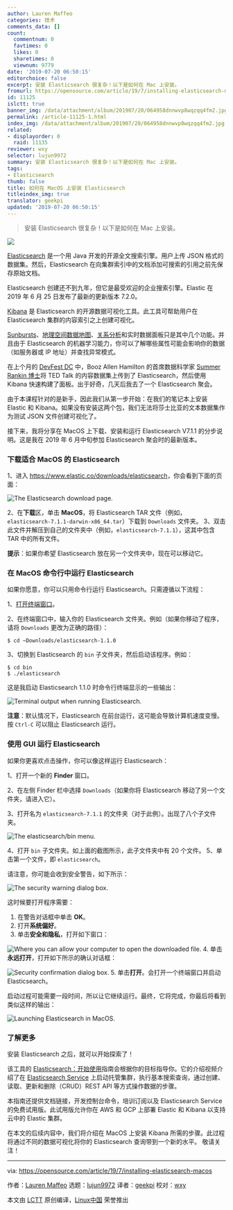 ```yaml
---
author: Lauren Maffeo
categories: 技术
comments_data: []
count:
  commentnum: 0
  favtimes: 0
  likes: 0
  sharetimes: 0
  viewnum: 9779
date: '2019-07-20 06:50:15'
editorchoice: false
excerpt: 安装 Elasticsearch 很复杂！以下是如何在 Mac 上安装。
fromurl: https://opensource.com/article/19/7/installing-elasticsearch-macos
id: 11125
islctt: true
banner_img: /data/attachment/album/201907/20/064958dnnwvp8wqzqq4fm2.jpg
permalink: /article-11125-1.html
index_img: /data/attachment/album/201907/20/064958dnnwvp8wqzqq4fm2.jpg.thumb.jpg
related:
- displayorder: 0
  raid: 11135
reviewer: wxy
selector: lujun9972
summary: 安装 Elasticsearch 很复杂！以下是如何在 Mac 上安装。
tags:
- Elasticsearch
thumb: false
title: 如何在 MacOS 上安装 Elasticsearch
titleindex_img: true
translator: geekpi
updated: '2019-07-20 06:50:15'
---
```



> 
> 安装 Elasticsearch 很复杂！以下是如何在 Mac 上安装。
> 
> 
> 


![](/data/attachment/album/201907/20/064958dnnwvp8wqzqq4fm2.jpg)


[Elasticsearch](https://www.getapp.com/it-management-software/a/qbox-dot-io-hosted-elasticsearch/) 是一个用 Java 开发的开源全文搜索引擎。用户上传 JSON 格式的数据集。然后，Elasticsearch 在向集群索引中的文档添加可搜索的引用之前先保存原始文档。


Elasticsearch 创建还不到九年，但它是最受欢迎的企业搜索引擎。Elastic 在 2019 年 6 月 25 日发布了最新的更新版本 7.2.0。


[Kibana](https://www.elastic.co/products/kibana) 是 Elasticsearch 的开源数据可视化工具。此工具可帮助用户在 Elasticsearch 集群的内容索引之上创建可视化。


[Sunbursts](https://en.wikipedia.org/wiki/Pie_chart#Ring)、[地理空间数据地图](https://en.wikipedia.org/wiki/Spatial_analysis)、[关系分析](https://en.wikipedia.org/wiki/Correlation_and_dependence)和实时数据面板只是其中几个功能。并且由于 Elasticsearch 的机器学习能力，你可以了解哪些属性可能会影响你的数据（如服务器或 IP 地址）并查找异常模式。


在上个月的 [DevFest DC](https://www.devfestdc.org/) 中，Booz Allen Hamilton 的首席数据科学家 [Summer Rankin 博士](https://www.summerrankin.com/about)将 TED Talk 的内容数据集上传到了 Elasticsearch，然后使用 Kibana 快速构建了面板。出于好奇，几天后我去了一个 Elasticsearch 聚会。


由于本课程针对的是新手，因此我们从第一步开始：在我们的笔记本上安装 Elastic 和 Kibana。如果没有安装这两个包，我们无法将莎士比亚的文本数据集作为测试 JSON 文件创建可视化了。


接下来，我将分享在 MacOS 上下载、安装和运行 Elasticsearch V7.1.1 的分步说明。这是我在 2019 年 6 月中旬参加 Elasticsearch 聚会时的最新版本。


### 下载适合 MacOS 的 Elasticsearch


1、进入 <https://www.elastic.co/downloads/elasticsearch>，你会看到下面的页面：


![The Elasticsearch download page.](/data/attachment/album/201907/20/065017vv8c61wv8kvvvnov.png "The Elasticsearch download page.")


2、在**下载**区，单击 **MacOS**，将 Elasticsearch TAR 文件（例如，`elasticsearch-7.1.1-darwin-x86_64.tar`）下载到 `Downloads` 文件夹。 3、双击此文件并解压到自己的文件夹中（例如，`elasticsearch-7.1.1`），这其中包含 TAR 中的所有文件。


**提示**：如果你希望 Elasticsearch 放在另一个文件夹中，现在可以移动它。


### 在 MacOS 命令行中运行 Elasticsearch


如果你愿意，你可以只用命令行运行 Elasticsearch。只需遵循以下流程：


1、[打开终端窗口](https://support.apple.com/en-ca/guide/terminal/welcome/mac)。


2、在终端窗口中，输入你的 Elasticsearch 文件夹。例如（如果你移动了程序，请将 `Downloads` 更改为正确的路径）：



```
$ cd ~Downloads/elasticsearch-1.1.0
```

3、切换到 Elasticsearch 的 `bin` 子文件夹，然后启动该程序。例如：



```
$ cd bin 
$ ./elasticsearch
```

这是我启动 Elasticsearch 1.1.0 时命令行终端显示的一些输出：


![Terminal output when running Elasticsearch.](/data/attachment/album/201907/20/065020fbpv5zwske8gkwop.png "Terminal output when running Elasticsearch.")


**注意**：默认情况下，Elasticsearch 在前台运行，这可能会导致计算机速度变慢。按 `Ctrl-C` 可以阻止 Elasticsearch 运行。


### 使用 GUI 运行 Elasticsearch


如果你更喜欢点击操作，你可以像这样运行 Elasticsearch：


1、打开一个新的 **Finder** 窗口。


2、在左侧 Finder 栏中选择 `Downloads`（如果你将 Elasticsearch 移动了另一个文件夹，请进入它）。


3、打开名为 `elasticsearch-7.1.1` 的文件夹（对于此例）。出现了八个子文件夹。


![The elasticsearch/bin menu.](/data/attachment/album/201907/20/065021iev3qa56j43jj36a.png "The elasticsearch/bin menu.")


4、打开 `bin` 子文件夹。如上面的截图所示，此子文件夹中有 20 个文件。 5、单击第一个文件，即 `elasticsearch`。


请注意，你可能会收到安全警告，如下所示：


![The security warning dialog box.](/data/attachment/album/201907/20/065021w1ze3cjneqctbc00.jpg "The security warning dialog box.")


这时候要打开程序需要：


1. 在警告对话框中单击 **OK**。
2. 打开**系统偏好**。
3. 单击**安全和隐私**，打开如下窗口：


![Where you can allow your computer to open the downloaded file.](/data/attachment/album/201907/20/065021c61nyx7hlb5h2vq7.jpg "Where you can allow your computer to open the downloaded file.")
4. 单击**永远打开**，打开如下所示的确认对话框：


![Security confirmation dialog box.](/data/attachment/album/201907/20/065022xpap8g88w3md9uos.jpg "Security confirmation dialog box.")
5. 单击**打开**。会打开一个终端窗口并启动 Elasticsearch。


启动过程可能需要一段时间，所以让它继续运行。最终，它将完成，你最后将看到类似这样的输出：


![Launching Elasticsearch in MacOS.](/data/attachment/album/201907/20/065022eigxpzvn31n3gzni.png "Launching Elasticsearch in MacOS.")


### 了解更多


安装 Elasticsearch 之后，就可以开始探索了！


该工具的 [Elasticsearch：开始使用](https://www.elastic.co/webinars/getting-started-elasticsearch?ultron=%5BB%5D-Elastic-US+CA-Exact&blade=adwords-s&Device=c&thor=elasticsearch&gclid=EAIaIQobChMImdbvlqOP4wIVjI-zCh3P_Q9mEAAYASABEgJuAvD_BwE)指南会根据你的目标指导你。它的介绍视频介绍了在 [Elasticsearch Service](https://info.elastic.co/elasticsearch-service-gaw-v10-nav.html?ultron=%5BB%5D-Elastic-US+CA-Exact&blade=adwords-s&Device=c&thor=elasticsearch%20service&gclid=EAIaIQobChMI_MXHt-SZ4wIVJBh9Ch3wsQfPEAAYASAAEgJo9fD_BwE) 上启动托管集群，执行基本搜索查询，通过创建、读取、更新和删除（CRUD）REST API 等方式操作数据的步骤。


本指南还提供文档链接，开发控制台命令，培训订阅以及 Elasticsearch Service 的免费试用版。此试用版允许你在 AWS 和 GCP 上部署 Elastic 和 Kibana 以支持云中的 Elastic 集群。


在本文的后续内容中，我们将介绍在 MacOS 上安装 Kibana 所需的步骤。此过程将通过不同的数据可视化将你的 Elasticsearch 查询带到一个新的水平。 敬请关注！




---


via: <https://opensource.com/article/19/7/installing-elasticsearch-macos>


作者：[Lauren Maffeo](https://opensource.com/users/lmaffeo/users/don-watkins) 选题：[lujun9972](https://github.com/lujun9972) 译者：[geekpi](https://github.com/geekpi) 校对：[wxy](https://github.com/wxy)


本文由 [LCTT](https://github.com/LCTT/TranslateProject) 原创编译，[Linux中国](https://linux.cn/) 荣誉推出